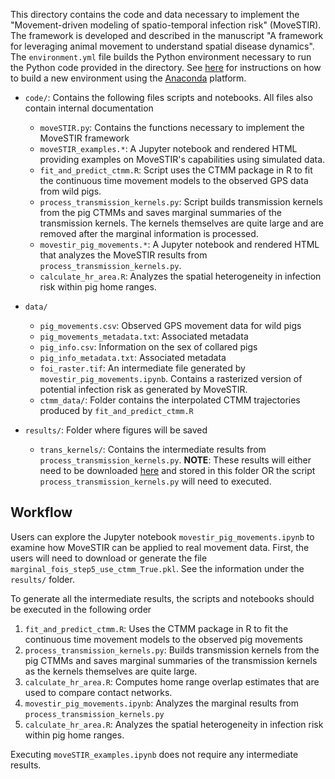This directory contains the code and data necessary to implement the "Movement-driven modeling of spatio-temporal infection risk" (MoveSTIR).  The framework is developed and described in the manuscript "A framework for leveraging animal movement to understand spatial disease dynamics".  The `environment.yml` file builds the Python environment necessary to run the Python code provided in the directory.  See [here](https://conda.io/projects/conda/en/latest/user-guide/tasks/manage-environments.html#creating-an-environment-from-an-environment-yml-file) for instructions on how to build a new environment using the [Anaconda](https://www.anaconda.com/) platform.

- `code/`: Contains the following files scripts and notebooks. All files also contain internal documentation
	- `moveSTIR.py`: Contains the functions necessary to implement the MoveSTIR framework
	- `moveSTIR_examples.*`: A Jupyter notebook and rendered HTML providing examples on MoveSTIR's capabilities using simulated data.
	- `fit_and_predict_ctmm.R`: Script uses the CTMM package in R to fit the continuous time movement models to the observed GPS data from wild pigs.
	- `process_transmission_kernels.py`: Script builds transmission kernels from the pig CTMMs and saves marginal summaries of the transmission kernels. The kernels themselves are quite large and are removed after the marginal information is processed.  
	- `movestir_pig_movements.*`: A Jupyter notebook and rendered HTML that analyzes the MoveSTIR results from `process_transmission_kernels.py`.
	- `calculate_hr_area.R`: Analyzes the spatial heterogeneity in infection risk within pig home ranges.

- `data/`
	- `pig_movements.csv`: Observed GPS movement data for wild pigs
	- `pig_movements_metadata.txt`: Associated metadata
	- `pig_info.csv`: Information on the sex of collared pigs
	- `pig_info_metadata.txt`: Associated metadata
	- `foi_raster.tif`: An intermediate file generated by `movestir_pig_movements.ipynb`. Contains a rasterized version of potential infection risk as generated by MoveSTIR.
	- `ctmm_data/`: Folder contains the interpolated CTMM trajectories produced by `fit_and_predict_ctmm.R`
- `results/`: Folder where figures will be saved
	- `trans_kernels/`: Contains the intermediate results from  `process_transmission_kernels.py`. **NOTE**: These results will either need to be downloaded [here](https://www.dropbox.com/s/d46s1smj4xmbs3l/marginal_fois_step5_use_ctmm_True.pkl?dl=0) and stored in this folder OR the script `process_transmission_kernels.py` will need to executed. 

## Workflow

Users can explore the Jupyter notebook `movestir_pig_movements.ipynb` to examine how MoveSTIR can be applied to real movement data. First, the users will need to download or generate the file `marginal_fois_step5_use_ctmm_True.pkl`. See the information under the `results/` folder.

To generate all the intermediate results, the scripts and notebooks should be executed in the following order

1. `fit_and_predict_ctmm.R`: Uses the CTMM package in R to fit the continuous time movement models to the observed pig movements
2. `process_transmission_kernels.py`: Builds transmission kernels from the pig CTMMs and saves marginal summaries of the transmission kernels as the kernels themselves are quite large.
3. `calculate_hr_area.R`: Computes home range overlap estimates that are used to compare contact networks.
4. `movestir_pig_movements.ipynb`: Analyzes the marginal results from `process_transmission_kernels.py`
5. `calculate_hr_area.R`: Analyzes the spatial heterogeneity in infection risk within pig home ranges.

Executing `moveSTIR_examples.ipynb` does not require any intermediate results.


